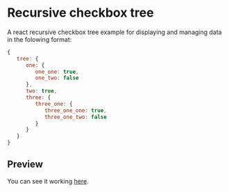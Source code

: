 # Recursive checkbox tree
A react recursive checkbox tree example for displaying and managing data in the folowing format:
```javascript
{
   tree: {
      one: {
         one_one: true,
         one_two: false
      },
      two: true,
      three: {
         three_one: {
            three_one_one: true,
            three_one_two: false
         }
      }
   }
}
```
## Preview
You can see it working [here](https://elpopisencio.github.io/checkbox-tree).
